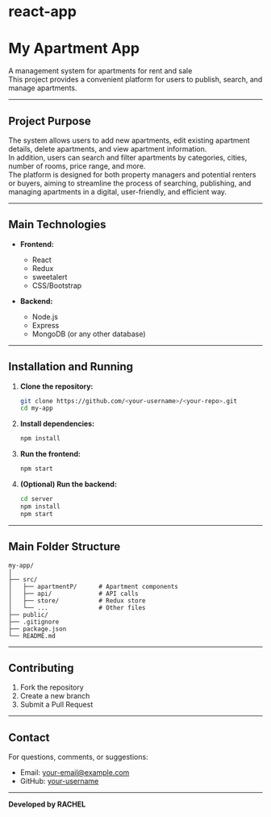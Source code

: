 # react-app
# My Apartment App

A management system for apartments for rent and sale  
This project provides a convenient platform for users to publish, search, and manage apartments.

---

## Project Purpose

The system allows users to add new apartments, edit existing apartment details, delete apartments, and view apartment information.  
In addition, users can search and filter apartments by categories, cities, number of rooms, price range, and more.  
The platform is designed for both property managers and potential renters or buyers, aiming to streamline the process of searching, publishing, and managing apartments in a digital, user-friendly, and efficient way.

---

## Main Technologies

- **Frontend:**  
  - React  
  - Redux  
  - sweetalert  
  - CSS/Bootstrap

- **Backend:**  
  - Node.js  
  - Express  
  - MongoDB (or any other database)

---

## Installation and Running

1. **Clone the repository:**
   ```bash
   git clone https://github.com/<your-username>/<your-repo>.git
   cd my-app
   ```

2. **Install dependencies:**
   ```bash
   npm install
   ```

3. **Run the frontend:**
   ```bash
   npm start
   ```

4. **(Optional) Run the backend:**
   ```bash
   cd server
   npm install
   npm start
   ```

---

## Main Folder Structure

```
my-app/
│
├── src/
│   ├── apartmentP/      # Apartment components
│   ├── api/             # API calls
│   ├── store/           # Redux store
│   └── ...              # Other files
├── public/
├── .gitignore
├── package.json
└── README.md
```

---

## Contributing

1. Fork the repository
2. Create a new branch
3. Submit a Pull Request

---

## Contact

For questions, comments, or suggestions:
- Email: [your-email@example.com](mailto:your-email@example.com)
- GitHub: [your-username](https://github.com/your-username)

---

**Developed by RACHEL**
